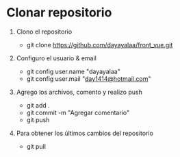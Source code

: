 ﻿# Clonar repositorio
1. Clono el repositorio
    - git clone https://github.com/dayayalaa/front_vue.git

2. Configuro el usuario & email
    - git config user.name "dayayalaa"
    - git config user.mail "day1414@hotmail.com"

3. Agrego los archivos, comento y realizo push
    - git add .
    - git commit -m "Agregar comentario"
    - git push 

4. Para obtener los últimos cambios del repositorio
    - git pull
